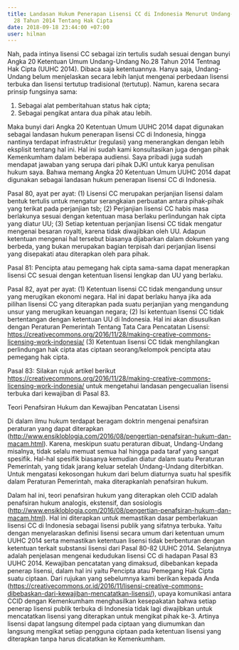 ```yaml
---
title: Landasan Hukum Penerapan Lisensi CC di Indonesia Menurut Undang-Undang No.
  28 Tahun 2014 Tentang Hak Cipta
date: 2018-09-18 23:44:00 +07:00
user: hilman
---
```


Nah, pada intinya lisensi CC sebagai izin tertulis sudah sesuai dengan bunyi Angka 20 Ketentuan Umum Undang-Undang No.28 Tahun 2014 Tentnag Hak Cipta (UUHC 2014). Dibaca saja ketentuannya. Hanya saja, Undang-Undang belum menjelaskan secara lebih lanjut mengenai perbedaan lisensi terbuka dan lisensi tertutup tradisional (tertutup). Namun, karena secara prinsip fungsinya sama:

1. Sebagai alat pemberitahuan status hak cipta;
2. Sebagai pengikat antara dua pihak atau lebih.

Maka bunyi dari Angka 20 Ketentuan Umum UUHC 2014 dapat digunakan sebagai landasan hukum penerapan lisensi CC di Indonesia, hingga nantinya terdapat infrastruktur (regulasi) yang menerangkan dengan lebih eksplisit tentang hal ini. Hal ini sudah kami konsultasikan juga dengan pihak Kemenkumham dalam beberapa audiensi. Saya pribadi juga sudah mendapat jawaban yang serupa dari pihak DJKI untuk karya penulisan hukum saya. Bahwa memang Angka 20 Ketentuan Umum UUHC 2014 dapat digunakan sebagai landasan hukum penerapan lisensi CC di Indonesia.

Pasal 80, ayat per ayat:
(1) Lisensi CC merupakan perjanjian lisensi dalam bentuk tertulis untuk mengatur serangkaian perbuatan antara pihak-pihak yang terikat pada perjanjian tsb;
(2) Perjanjian lisensi CC habis masa berlakunya sesuai dengan ketentuan masa berlaku perlindungan hak cipta yang diatur UU;
(3) Setiap ketentuan perjanjian lisensi CC tidak mengatur mengenai besaran royalti, karena tidak diwajibkan oleh UU. Adapun ketentuan mengenai hal tersebut biasanya dijabarkan dalam dokumen yang berbeda, yang bukan merupakan bagian terpisah dari perjanjian lisensi yang disepakati atau diterapkan oleh para pihak.

Pasal 81:
Pencipta atau pemegang hak cipta sama-sama dapat menerapkan lisensi CC sesuai dengan ketentuan lisensi lengkap dan UU yang berlaku.

Pasal 82, ayat per ayat:
(1) Ketentuan lisensi CC tidak mengandung unsur yang merugikan ekonomi negara. Hal ini dapat berlaku hanya jika ada pilihan lisensi CC yang diterapkan pada suatu perjanjian yang mengandung unsur yang merugikan keuangan negara;
(2) Isi ketentuan lisensi CC tidak bertentangan dengan ketentuan UU di Indonesia. Hal ini akan disusulkan dengan Peraturan Pemerintah Tentang Tata Cara Pencatatan Lisensi: https://creativecommons.org/2016/11/28/making-creative-commons-licensing-work-indonesia/
(3) Ketentuan lisensi CC tidak menghilangkan perlindungan hak cipta atas ciptaan seorang/kelompok pencipta atau pemegang hak cipta.

Pasal 83:
Silakan rujuk artikel berikut https://creativecommons.org/2016/11/28/making-creative-commons-licensing-work-indonesia/ untuk mengetahui landasan pengecualian lisensi terbuka dari kewajiban di Pasal 83.

Teori Penafsiran Hukum dan Kewajiban Pencatatan Lisensi

Di dalam ilmu hukum terdapat beragam doktrin mengenai penafsiran peraturan yang dapat diterapkan (http://www.ensikloblogia.com/2016/08/pengertian-penafsiran-hukum-dan-macam.html). Karena, meskipun suatu peraturan dibuat, Undang-Undang misalnya, tidak selalu memuat semua hal hingga pada taraf yang sangat spesifik. Hal-hal spesifik biasanya kemudian diatur dalam suatu Peraturan Pemerintah, yang tidak jarang keluar setelah Undang-Undang diterbitkan. Untuk mengatasi kekosongan hukum dari belum diaturnya suatu hal spesifik dalam Peraturan Pemerintah, maka diterapkanlah penafsiran hukum.

Dalam hal ini, teori penafsiran hukum yang diterapkan oleh CCID adalah penafsiran hukum analogis, ekstensif, dan sosiologis (http://www.ensikloblogia.com/2016/08/pengertian-penafsiran-hukum-dan-macam.html). Hal ini diterapkan untuk memastikan dasar pemberlakuan lisensi CC di Indonesia sebagai lisensi publik yang sifatnya terbuka. Yaitu dengan menyelaraskan definisi lisensi secara umum dari ketentuan umum UUHC 2014 serta memastikan ketentuan lisensi tidak berbenturan dengan ketentuan terkait substansi lisensi dari Pasal 80-82 UUHC 2014. Selanjutnya adalah penjelasan mengenai kedudukan lisensi CC di hadapan Pasal 83 UUHC 2014. Kewajiban pencatatan yang dimaksud, dibebankan kepada penerap lisensi, dalam hal ini yaitu Pencipta atau Pemegang Hak Cipta suatu ciptaan. Dari rujukan yang sebelumnya kami berikan kepada Anda (https://creativecommons.or.id/2016/11/lisensi-creative-commons-dibebaskan-dari-kewajiban-mencatatkan-lisensi/), upaya komunikasi antara CCID dengan Kemenkumham menghasilkan kesepakatan bahwa setiap penerap lisensi publik terbuka di Indonesia tidak lagi diwajibkan untuk mencatatkan lisensi yang diterapkan untuk mengikat pihak ke-3. Artinya lisensi dapat langsung ditempel pada ciptaan yang diumumkan dan langsung mengikat setiap pengguna ciptaan pada ketentuan lisensi yang diterapkan tanpa harus dicatatkan ke Kemenkumham.
